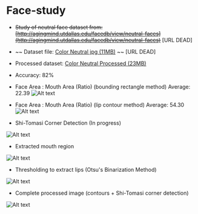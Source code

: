 Face-study
==========

* ~~Study of neutral face dataset from: [http://agingmind.utdallas.edu/facedb/view/neutral-faces](http://agingmind.utdallas.edu/facedb/view/neutral-faces)~~ [URL DEAD]

* ~~ Dataset file: [Color Neutral jpg (11MB)](http://vitallongevity.utdallas.edu/faces/Color_Neutral_jpg.zip) ~~ [URL DEAD]

* Processed dataset: [Color Neutral Processed (23MB)](https://www.dropbox.com/s/80t4q349groiqfc/processed.zip?dl=0)

* Accuracy: 82%

* Face Area : Mouth Area (Ratio) (bounding rectangle method)
Average: 22.39
![Alt text](http://i.imgur.com/oTD4kjw.png  "face to mouth ratio")

* Face Area : Mouth Area (Ratio) (lip contour method)
Average: 54.30
![Alt text](http://i.imgur.com/osULKDp.png "face to mouth ratio")

* Shi-Tomasi Corner Detection (In progress)

![Alt text](http://i.imgur.com/JMyJ9nt.png "corner detection")

* Extracted mouth region

![Alt text](http://i.imgur.com/1py7SiQ.png "extracted mouth")

* Thresholding to extract lips (Otsu's Binarization Method)

![Alt text](http://i.imgur.com/hmSLt7o.png "thresholding")

* Complete processed image (contours + Shi-Tomasi corner detection)

![Alt text](http://i.imgur.com/GUU08p3.png "processed image")
